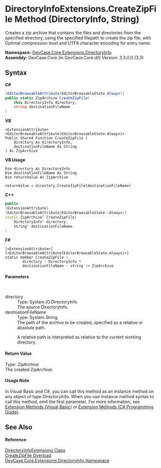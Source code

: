 # DirectoryInfoExtensions.CreateZipFile Method (DirectoryInfo, String)
 

Creates a zip archive that contains the files and directories from the specified directory, using the specified filepath to create the zip file, with Optimal compression level and UTF8 character encoding for entry name.

**Namespace:**&nbsp;<a href="N_DevCase_Core_Extensions_DirectoryInfo">DevCase.Core.Extensions.DirectoryInfo</a><br />**Assembly:**&nbsp;DevCase.Core (in DevCase.Core.dll) Version: 3.3.0.0 (3.3)

## Syntax

**C#**<br />
``` C#
[EditorBrowsableAttribute(EditorBrowsableState.Always)]
public static ZipArchive CreateZipFile(
	this DirectoryInfo directory,
	string destinationFileName
)
```

**VB**<br />
``` VB
<ExtensionAttribute>
<EditorBrowsableAttribute(EditorBrowsableState.Always)>
Public Shared Function CreateZipFile ( 
	directory As DirectoryInfo,
	destinationFileName As String
) As ZipArchive
```

**VB Usage**<br />
``` VB Usage
Dim directory As DirectoryInfo
Dim destinationFileName As String
Dim returnValue As ZipArchive

returnValue = directory.CreateZipFile(destinationFileName)
```

**C++**<br />
``` C++
public:
[ExtensionAttribute]
[EditorBrowsableAttribute(EditorBrowsableState::Always)]
static ZipArchive^ CreateZipFile(
	DirectoryInfo^ directory, 
	String^ destinationFileName
)
```

**F#**<br />
``` F#
[<ExtensionAttribute>]
[<EditorBrowsableAttribute(EditorBrowsableState.Always)>]
static member CreateZipFile : 
        directory : DirectoryInfo * 
        destinationFileName : string -> ZipArchive 

```


#### Parameters
&nbsp;<dl><dt>directory</dt><dd>Type: System.IO.DirectoryInfo<br />The source DirectoryInfo.</dd><dt>destinationFileName</dt><dd>Type: System.String<br />The path of the archive to be created, specified as a relative or absolute path. 

 A relative path is interpreted as relative to the current working directory.</dd></dl>

#### Return Value
Type: ZipArchive<br />The created ZipArchive.

#### Usage Note
In Visual Basic and C#, you can call this method as an instance method on any object of type DirectoryInfo. When you use instance method syntax to call this method, omit the first parameter. For more information, see <a href="https://docs.microsoft.com/dotnet/visual-basic/programming-guide/language-features/procedures/extension-methods">Extension Methods (Visual Basic)</a> or <a href="https://docs.microsoft.com/dotnet/csharp/programming-guide/classes-and-structs/extension-methods">Extension Methods (C# Programming Guide)</a>.

## See Also


#### Reference
<a href="T_DevCase_Core_Extensions_DirectoryInfo_DirectoryInfoExtensions">DirectoryInfoExtensions Class</a><br /><a href="Overload_DevCase_Core_Extensions_DirectoryInfo_DirectoryInfoExtensions_CreateZipFile">CreateZipFile Overload</a><br /><a href="N_DevCase_Core_Extensions_DirectoryInfo">DevCase.Core.Extensions.DirectoryInfo Namespace</a><br />